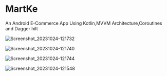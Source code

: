 # MartKe
An Android E-Commerce App Using Kotlin,MVVM Architecture,Coroutines and Dagger hilt


![Screenshot_20231024-121732](https://github.com/mutukuian/MartKe/assets/94617040/f4fc2013-0721-40a2-823b-d450cca4bc95)


![Screenshot_20231024-121740](https://github.com/mutukuian/MartKe/assets/94617040/457309bf-3d24-40f3-856a-d0827614a4f4)


![Screenshot_20231024-121744](https://github.com/mutukuian/MartKe/assets/94617040/1dcaceab-d64f-4505-8002-116c38d5a5e7)



![Screenshot_20231024-121548](https://github.com/mutukuian/MartKe/assets/94617040/48372376-c2de-436a-a58f-55e229f58adc)
